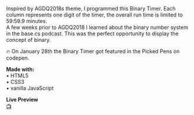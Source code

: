 Inspired by AGDQ2018s theme, I programmed this Binary Timer. Each column represents one digit of the timer, the overall run time is limited to 59:59.9 minutes.  
A few weeks prior to AGDQ2018 I learned about the binary number system in the base.cs podcast. This was the perfect opportunity to display the concept of binary.

🔥 On January 28th the Binary Timer got featured in the Picked Pens on codepen.

**Made with:**  
• HTML5  
• CSS3  
• vanilla JavaScript

**Live Preview**  
[📺](https://miffili.github.io/binarytimer)
